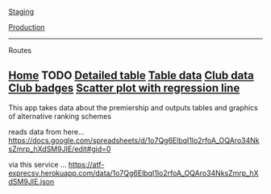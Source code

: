 [Staging](https://atf-premrank-staging.herokuapp.com)

[Production](https://lwl.aftertheflood.com)

---
Routes

[Home](https://atf-premrank-staging.herokuapp.com)
TODO [Detailed table](https://atf-premrank-staging.herokuapp.com/table)
[Table data](https://atf-premrank-staging.herokuapp.com/table.json)
[Club data](https://atf-premrank-staging.herokuapp.com/club/TOT.json)
[Club badges](https://atf-premrank-staging.herokuapp.com/club/ARS.svg)
[Scatter plot with regression line](https://atf-premrank-staging.herokuapp.com/scatter-plot.svg)
---

This app takes data about the premiership and outputs tables and graphics of alternative ranking schemes

reads data from here... 
https://docs.google.com/spreadsheets/d/1o7Qg6ElbqI1lo2rfoA_OQAro34NksZmrp_hXdSM9JIE/edit#gid=0

via this service ...
https://atf-exprecsv.herokuapp.com/data/1o7Qg6ElbqI1lo2rfoA_OQAro34NksZmrp_hXdSM9JIE.json
